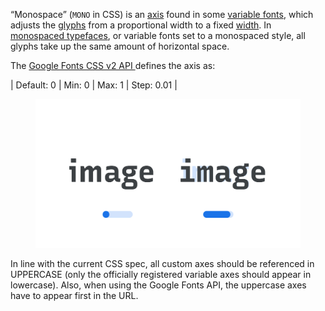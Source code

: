 
“Monospace” (`MONO` in CSS) is an [axis](/glossary/axis_in_variable_fonts) found in some [variable fonts](/glossary/variable_fonts), which adjusts the [glyphs](/glossary/glyph) from a proportional width to a fixed [width](/glossary/width). In [monospaced typefaces](/glossary/monospaced), or variable fonts set to a monospaced style, all glyphs take up the same amount of horizontal space.

The [Google Fonts CSS v2 API ](https://developers.google.com/fonts/docs/css2) defines the axis as:

| Default: 0 | Min: 0 | Max: 1 | Step: 0.01 |

<figure>

![Two side-by-side type specimens of the word “image”, each shown with a variable axis represented beneath as a horizontal slider. The first specimen, with the slider most of the way to the left to represent a lower value on the axis, shows proportional letterforms. The second specimen, with the slider most of the way to the right to represent a higher value on the axis, shows monospaced forms, where each glyph takes up the same amount of horizontal space.](images/thumbnail.svg)

</figure>

In line with the current CSS spec, all custom axes should be referenced in UPPERCASE (only the officially registered variable axes should appear in lowercase). Also, when using the Google Fonts API, the uppercase axes have to appear first in the URL.
